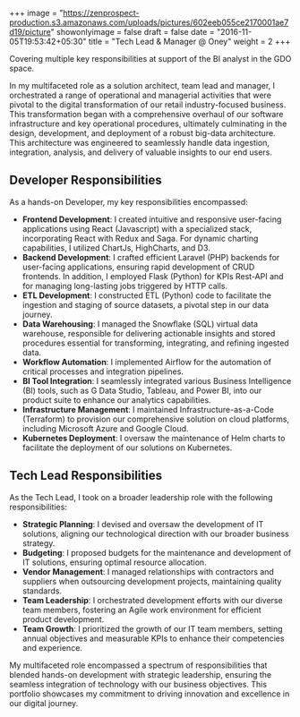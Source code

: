 +++
image = "https://zenprospect-production.s3.amazonaws.com/uploads/pictures/602eeb055ce2170001ae7d19/picture"
showonlyimage = false
draft = false
date = "2016-11-05T19:53:42+05:30"
title = "Tech Lead & Manager @ Oney"
weight = 2
+++

Covering multiple key responsibilities at support of the BI analyst in the GDO space.

<!--more-->

In my multifaceted role as a solution architect, team lead and manager, I orchestrated a range of operational and managerial activities that were pivotal to the digital transformation of our retail industry-focused business. This transformation began with a comprehensive overhaul of our software infrastructure and key operational procedures, ultimately culminating in the design, development, and deployment of a robust big-data architecture. This architecture was engineered to seamlessly handle data ingestion, integration, analysis, and delivery of valuable insights to our end users.

## Developer Responsibilities

As a hands-on Developer, my key responsibilities encompassed:

- **Frontend Development**: I created intuitive and responsive user-facing applications using React (Javascript) with a specialized stack, incorporating React with Redux and Saga. For dynamic charting capabilities, I utilized ChartJs, HighCharts, and D3.
- **Backend Development**: I crafted efficient Laravel (PHP) backends for user-facing applications, ensuring rapid development of CRUD frontends. In addition, I employed Flask (Python) for KPIs Rest-API and for managing long-lasting jobs triggered by HTTP calls.
- **ETL Development**: I constructed ETL (Python) code to facilitate the ingestion and staging of source datasets, a pivotal step in our data journey.
- **Data Warehousing**: I managed the Snowflake (SQL) virtual data warehouse, responsible for delivering actionable insights and stored procedures essential for transforming, integrating, and refining ingested data.
- **Workflow Automation**: I implemented Airflow for the automation of critical processes and integration pipelines.
- **BI Tool Integration**: I seamlessly integrated various Business Intelligence (BI) tools, such as G Data Studio, Tableau, and Power BI, into our product suite to enhance our analytics capabilities.
- **Infrastructure Management**: I maintained Infrastructure-as-a-Code (Terraform) to provision our comprehensive solution on cloud platforms, including Microsoft Azure and Google Cloud.
- **Kubernetes Deployment**: I oversaw the maintenance of Helm charts to facilitate the deployment of our solutions on Kubernetes.

## Tech Lead Responsibilities

As the Tech Lead, I took on a broader leadership role with the following responsibilities:

- **Strategic Planning**: I devised and oversaw the development of IT solutions, aligning our technological direction with our broader business strategy.
- **Budgeting**: I proposed budgets for the maintenance and development of IT solutions, ensuring optimal resource allocation.
- **Vendor Management**: I managed relationships with contractors and suppliers when outsourcing development projects, maintaining quality standards.
- **Team Leadership**: I orchestrated development efforts with our diverse team members, fostering an Agile work environment for efficient product development.
- **Team Growth**: I prioritized the growth of our IT team members, setting annual objectives and measurable KPIs to enhance their competencies and experience.

My multifaceted role encompassed a spectrum of responsibilities that blended hands-on development with strategic leadership, ensuring the seamless integration of technology with our business objectives. This portfolio showcases my commitment to driving innovation and excellence in our digital journey.
